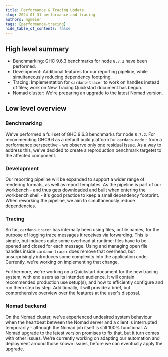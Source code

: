 ```yaml
---
title: Performance & Tracing Update
slug: 2024-01-31-performance-and-tracing
authors: mgmeier
tags: [performance-tracing]
hide_table_of_contents: false
---
```


## High level summary

* Benchmarking: GHC 9.6.3 benchmarks for node `8.7.2` have been performed.
* Development: Additional features for our reporting pipeline, while simultaneously reducing dependency footpring.
* Tracing: Implementation for `cardano-tracer` to work on handles instead of files; work on New Tracing Quickstart document has begun.
* Nomad cluster: We're preparing an upgrade to the latest Nomad version.


## Low level overview

### Benchmarking

We've performed a full set of GHC 9.6.3 benchmarks for node `8.7.2`. For recommending GHC9.6 as a default build platform for `cardano-node` - from a performance perspective - we observe only one residual issue. As a way to
address this, we've decided to create a reproduction benchmark targetet to the affected component.

### Development

Our reporting pipeline will be expanded to support a wider range of rendering formats, as well as report templates. As the pipeline is part of our workbench - and thus gets downloaded and built when entering the workbench shell - it's 
good practice to keep a small dependency footprint. When reworking the pipeline, we aim to simultaneously reduce dependencies.

### Tracing

So far, `cardano-tracer` has internally been using files, or file names, for the purpose of logging trace messages it receives via forwarding. This is simple, but induces quite some overhead at runtime: files have to be opened and closed for each message.
Using and managing open file handles inside `cardano-tracer` does remove that overhead, but unsurprisingly introduces some complexity into the application code. Currently, we're working on implementing that change.  

Furthermore, we're working on a Quickstart document for the new tracing system, with end users as its intended audience. It will contain recommended production use setup(s), and how to efficiently configure and run them step by step. Additionally, it
will provide a brief, but comprehensive overview over the features at the user's disposal.

### Nomad backend

On the Nomad cluster, we've experienced undesired system behaviour when the heartbeat between the Nomad server and a client is interrupted temporarily - although the Nomad job itself is still 100% functional. A Nomad
upgrade to the latest version promises to fix that, but it turn comes with other issues. We're currently working on adapting our automation and deployment around those known issues, before we can eventually
apply the upgrade. 
